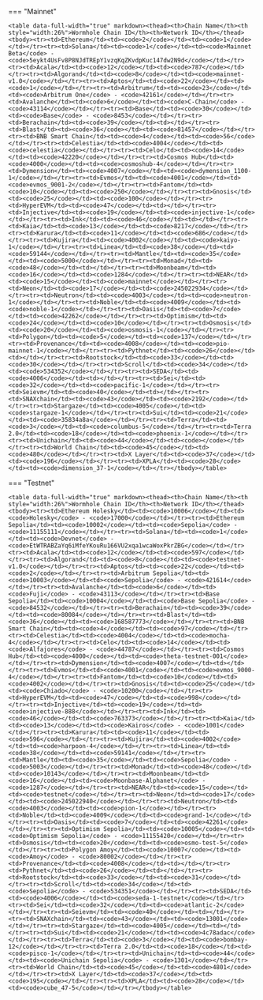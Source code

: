 <!-- The content in this file is auto-generated. Do not modify this file directly. Please see the README.md in the wormhole-mkdocs/scripts directory to learn how to update this page. -->
<!--CHAIN_IDS-->

=== "Mainnet"

    <table data-full-width="true" markdown><thead><th>Chain Name</th><th style="width:26%">Wormhole Chain ID</th><th>Network ID</th></thead><tbody><tr><td>Ethereum</td><td><code>2</code></td><td><code>1</code></td></tr><tr><td>Solana</td><td><code>1</code></td><td><code>Mainnet Beta</code> - <code>5eykt4UsFv8P8NJdTREpY1vzqKqZKvdpKuc147dw2N9d</code></td></tr><tr><td>Acala</td><td><code>12</code></td><td><code>787</code></td></tr><tr><td>Algorand</td><td><code>8</code></td><td><code>mainnet-v1.0</code></td></tr><tr><td>Aptos</td><td><code>22</code></td><td><code>1</code></td></tr><tr><td>Arbitrum</td><td><code>23</code></td><td><code>Arbitrum One</code> - <code>42161</code></td></tr><tr><td>Avalanche</td><td><code>6</code></td><td><code>C-Chain</code> - <code>43114</code></td></tr><tr><td>Base</td><td><code>30</code></td><td><code>Base</code> - <code>8453</code></td></tr><tr><td>Berachain</td><td><code>39</code></td><td></td></tr><tr><td>Blast</td><td><code>36</code></td><td><code>81457</code></td></tr><tr><td>BNB Smart Chain</td><td><code>4</code></td><td><code>56</code></td></tr><tr><td>Celestia</td><td><code>4004</code></td><td><code>celestia</code></td></tr><tr><td>Celo</td><td><code>14</code></td><td><code>42220</code></td></tr><tr><td>Cosmos Hub</td><td><code>4000</code></td><td><code>cosmoshub-4</code></td></tr><tr><td>Dymension</td><td><code>4007</code></td><td><code>dymension_1100-1</code></td></tr><tr><td>Evmos</td><td><code>4001</code></td><td><code>evmos_9001-2</code></td></tr><tr><td>Fantom</td><td><code>10</code></td><td><code>250</code></td></tr><tr><td>Gnosis</td><td><code>25</code></td><td><code>100</code></td></tr><tr><td>HyperEVM</td><td><code>47</code></td><td></td></tr><tr><td>Injective</td><td><code>19</code></td><td><code>injective-1</code></td></tr><tr><td>Ink</td><td><code>46</code></td><td></td></tr><tr><td>Kaia</td><td><code>13</code></td><td><code>8217</code></td></tr><tr><td>Karura</td><td><code>11</code></td><td><code>686</code></td></tr><tr><td>Kujira</td><td><code>4002</code></td><td><code>kaiyo-1</code></td></tr><tr><td>Linea</td><td><code>38</code></td><td><code>59144</code></td></tr><tr><td>Mantle</td><td><code>35</code></td><td><code>5000</code></td></tr><tr><td>Monad</td><td><code>48</code></td><td></td></tr><tr><td>Moonbeam</td><td><code>16</code></td><td><code>1284</code></td></tr><tr><td>NEAR</td><td><code>15</code></td><td><code>mainnet</code></td></tr><tr><td>Neon</td><td><code>17</code></td><td><code>245022934</code></td></tr><tr><td>Neutron</td><td><code>4003</code></td><td><code>neutron-1</code></td></tr><tr><td>Noble</td><td><code>4009</code></td><td><code>noble-1</code></td></tr><tr><td>Oasis</td><td><code>7</code></td><td><code>42262</code></td></tr><tr><td>Optimism</td><td><code>24</code></td><td><code>10</code></td></tr><tr><td>Osmosis</td><td><code>20</code></td><td><code>osmosis-1</code></td></tr><tr><td>Polygon</td><td><code>5</code></td><td><code>137</code></td></tr><tr><td>Provenance</td><td><code>4008</code></td><td><code>pio-mainnet-1</code></td></tr><tr><td>Pythnet</td><td><code>26</code></td><td></td></tr><tr><td>Rootstock</td><td><code>33</code></td><td><code>30</code></td></tr><tr><td>Scroll</td><td><code>34</code></td><td><code>534352</code></td></tr><tr><td>SEDA</td><td><code>4006</code></td><td></td></tr><tr><td>Sei</td><td><code>32</code></td><td><code>pacific-1</code></td></tr><tr><td>Seievm</td><td><code>40</code></td><td></td></tr><tr><td>SNAXchain</td><td><code>43</code></td><td><code>2192</code></td></tr><tr><td>Stargaze</td><td><code>4005</code></td><td><code>stargaze-1</code></td></tr><tr><td>Sui</td><td><code>21</code></td><td><code>35834a8a</code></td></tr><tr><td>Terra</td><td><code>3</code></td><td><code>columbus-5</code></td></tr><tr><td>Terra 2.0</td><td><code>18</code></td><td><code>phoenix-1</code></td></tr><tr><td>Unichain</td><td><code>44</code></td><td><code></code></td></tr><tr><td>World Chain</td><td><code>45</code></td><td><code>480</code></td></tr><tr><td>X Layer</td><td><code>37</code></td><td><code>196</code></td></tr><tr><td>XPLA</td><td><code>28</code></td><td><code>dimension_37-1</code></td></tr></tbody></table>

=== "Testnet"

    <table data-full-width="true" markdown><thead><th>Chain Name</th><th style="width:26%">Wormhole Chain ID</th><th>Network ID</th></thead><tbody><tr><td>Ethereum Holesky</td><td><code>10006</code></td><td><code>Holesky</code> - <code>17000</code></td></tr><tr><td>Ethereum Sepolia</td><td><code>10002</code></td><td><code>Sepolia</code> - <code>11155111</code></td></tr><tr><td>Solana</td><td><code>1</code></td><td><code>Devnet</code> - <code>EtWTRABZaYq6iMfeYKouRu166VU2xqa1wcaWoxPkrZBG</code></td></tr><tr><td>Acala</td><td><code>12</code></td><td><code>597</code></td></tr><tr><td>Algorand</td><td><code>8</code></td><td><code>testnet-v1.0</code></td></tr><tr><td>Aptos</td><td><code>22</code></td><td><code>2</code></td></tr><tr><td>Arbitrum Sepolia</td><td><code>10003</code></td><td><code>Sepolia</code> - <code>421614</code></td></tr><tr><td>Avalanche</td><td><code>6</code></td><td><code>Fuji</code> - <code>43113</code></td></tr><tr><td>Base Sepolia</td><td><code>10004</code></td><td><code>Base Sepolia</code> - <code>84532</code></td></tr><tr><td>Berachain</td><td><code>39</code></td><td><code>80084</code></td></tr><tr><td>Blast</td><td><code>36</code></td><td><code>168587773</code></td></tr><tr><td>BNB Smart Chain</td><td><code>4</code></td><td><code>97</code></td></tr><tr><td>Celestia</td><td><code>4004</code></td><td><code>mocha-4</code></td></tr><tr><td>Celo</td><td><code>14</code></td><td><code>Alfajores</code> - <code>44787</code></td></tr><tr><td>Cosmos Hub</td><td><code>4000</code></td><td><code>theta-testnet-001</code></td></tr><tr><td>Dymension</td><td><code>4007</code></td><td></td></tr><tr><td>Evmos</td><td><code>4001</code></td><td><code>evmos_9000-4</code></td></tr><tr><td>Fantom</td><td><code>10</code></td><td><code>4002</code></td></tr><tr><td>Gnosis</td><td><code>25</code></td><td><code>Chiado</code> - <code>10200</code></td></tr><tr><td>HyperEVM</td><td><code>47</code></td><td><code>998</code></td></tr><tr><td>Injective</td><td><code>19</code></td><td><code>injective-888</code></td></tr><tr><td>Ink</td><td><code>46</code></td><td><code>763373</code></td></tr><tr><td>Kaia</td><td><code>13</code></td><td><code>Kairos</code> - <code>1001</code></td></tr><tr><td>Karura</td><td><code>11</code></td><td><code>596</code></td></tr><tr><td>Kujira</td><td><code>4002</code></td><td><code>harpoon-4</code></td></tr><tr><td>Linea</td><td><code>38</code></td><td><code>59141</code></td></tr><tr><td>Mantle</td><td><code>35</code></td><td><code>Sepolia</code> - <code>5003</code></td></tr><tr><td>Monad</td><td><code>48</code></td><td><code>10143</code></td></tr><tr><td>Moonbeam</td><td><code>16</code></td><td><code>Moonbase-Alphanet</code> - <code>1287</code></td></tr><tr><td>NEAR</td><td><code>15</code></td><td><code>testnet</code></td></tr><tr><td>Neon</td><td><code>17</code></td><td><code>245022940</code></td></tr><tr><td>Neutron</td><td><code>4003</code></td><td><code>pion-1</code></td></tr><tr><td>Noble</td><td><code>4009</code></td><td><code>grand-1</code></td></tr><tr><td>Oasis</td><td><code>7</code></td><td><code>42261</code></td></tr><tr><td>Optimism Sepolia</td><td><code>10005</code></td><td><code>Optimism Sepolia</code> - <code>11155420</code></td></tr><tr><td>Osmosis</td><td><code>20</code></td><td><code>osmo-test-5</code></td></tr><tr><td>Polygon Amoy</td><td><code>10007</code></td><td><code>Amoy</code> - <code>80002</code></td></tr><tr><td>Provenance</td><td><code>4008</code></td><td></td></tr><tr><td>Pythnet</td><td><code>26</code></td><td></td></tr><tr><td>Rootstock</td><td><code>33</code></td><td><code>31</code></td></tr><tr><td>Scroll</td><td><code>34</code></td><td><code>Sepolia</code> - <code>534351</code></td></tr><tr><td>SEDA</td><td><code>4006</code></td><td><code>seda-1-testnet</code></td></tr><tr><td>Sei</td><td><code>32</code></td><td><code>atlantic-2</code></td></tr><tr><td>Seievm</td><td><code>40</code></td><td></td></tr><tr><td>SNAXchain</td><td><code>43</code></td><td><code>13001</code></td></tr><tr><td>Stargaze</td><td><code>4005</code></td><td></td></tr><tr><td>Sui</td><td><code>21</code></td><td><code>4c78adac</code></td></tr><tr><td>Terra</td><td><code>3</code></td><td><code>bombay-12</code></td></tr><tr><td>Terra 2.0</td><td><code>18</code></td><td><code>pisco-1</code></td></tr><tr><td>Unichain</td><td><code>44</code></td><td><code>Unichain Sepolia</code> - <code>1301</code></td></tr><tr><td>World Chain</td><td><code>45</code></td><td><code>4801</code></td></tr><tr><td>X Layer</td><td><code>37</code></td><td><code>195</code></td></tr><tr><td>XPLA</td><td><code>28</code></td><td><code>cube_47-5</code></td></tr></tbody></table>

<!--CHAIN_IDS-->